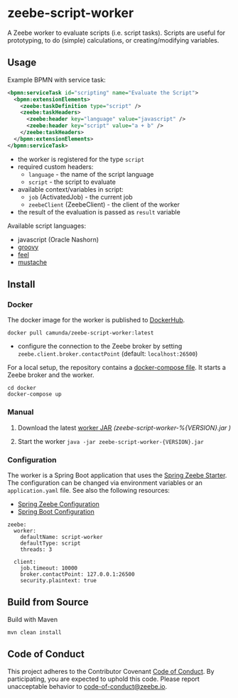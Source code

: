 # zeebe-script-worker

A Zeebe worker to evaluate scripts (i.e. script tasks). Scripts are useful for prototyping, to do (simple) calculations, or creating/modifying variables.

## Usage

Example BPMN with service task:

```xml
<bpmn:serviceTask id="scripting" name="Evaluate the Script">
  <bpmn:extensionElements>
    <zeebe:taskDefinition type="script" />
    <zeebe:taskHeaders>
      <zeebe:header key="language" value="javascript" />
      <zeebe:header key="script" value="a + b" />
    </zeebe:taskHeaders>
  </bpmn:extensionElements>
</bpmn:serviceTask>
```

* the worker is registered for the type `script`
* required custom headers:
  * `language` - the name of the script language
  * `script` - the script to evaluate
* available context/variables in script:
  * `job` (ActivatedJob) - the current job
  * `zeebeClient` (ZeebeClient) - the client of the worker
* the result of the evaluation is passed as `result` variable   

Available script languages:
* javascript (Oracle Nashorn)
* [groovy](http://groovy-lang.org/)
* [feel](https://github.com/camunda/feel-scala)
* [mustache](http://mustache.github.io/mustache.5.html)

## Install

### Docker

The docker image for the worker is published to [DockerHub](https://hub.docker.com/r/camunda/zeebe-script-worker).

```
docker pull camunda/zeebe-script-worker:latest
```
* configure the connection to the Zeebe broker by setting `zeebe.client.broker.contactPoint` (default: `localhost:26500`) 

For a local setup, the repository contains a [docker-compose file](docker/docker-compose.yml). It starts a Zeebe broker and the worker. 

```
cd docker
docker-compose up
```

### Manual

1. Download the latest [worker JAR](https://github.com/zeebe-io/zeebe-script-worker/releases) _(zeebe-script-worker-%{VERSION}.jar
)_

1. Start the worker
    `java -jar zeebe-script-worker-{VERSION}.jar`

### Configuration

The worker is a Spring Boot application that uses the [Spring Zeebe Starter](https://github.com/zeebe-io/spring-zeebe). The configuration can be changed via environment variables or an `application.yaml` file. See also the following resources:
* [Spring Zeebe Configuration](https://github.com/zeebe-io/spring-zeebe#configuring-zeebe-connection)
* [Spring Boot Configuration](https://docs.spring.io/spring-boot/docs/current/reference/html/spring-boot-features.html#boot-features-external-config)

```
zeebe:
  worker:
    defaultName: script-worker
    defaultType: script
    threads: 3

  client:
    job.timeout: 10000
    broker.contactPoint: 127.0.0.1:26500
    security.plaintext: true
```

## Build from Source

Build with Maven

`mvn clean install`

## Code of Conduct

This project adheres to the Contributor Covenant [Code of
Conduct](/CODE_OF_CONDUCT.md). By participating, you are expected to uphold
this code. Please report unacceptable behavior to code-of-conduct@zeebe.io.
